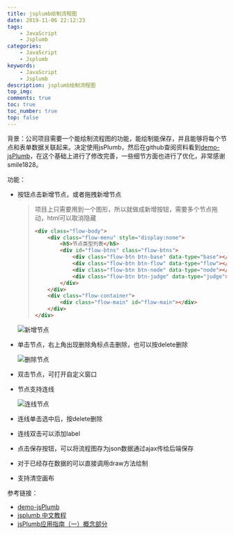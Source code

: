 ```yaml
---
title: jsplumb绘制流程图
date: 2019-11-06 22:12:23
tags: 
	- JavaScript
	- Jsplumb
categories: 
	- JavaScript
	- Jsplumb
keywords: 
	- JavaScript
	- Jsplumb
description: jsplumb绘制流程图
top_img: 
comments: true
toc: true
toc_number: true
top: false
---
```


背景：公司项目需要一个能绘制流程图的功能，能绘制能保存，并且能够将每个节点和表单数据关联起来。决定使用jsPlumb，然后在github查阅资料看到[demo-jsPlumb](https://github.com/smile1828/demo-jsPlumb)，在这个基础上进行了修改完善，一些细节方面也进行了优化，非常感谢 smile1828。

功能：

- 按钮点击新增节点，或者拖拽新增节点

  > 项目上只需要用到一个图形，所以就做成新增按钮，需要多个节点拖动，html可以取消隐藏
  >
  > ```html
  > <div class="flow-body">
  >     <div class="flow-menu" style="display:none">
  >         <h5>节点类型列表</h5>
  >         <div id="flow-btns" class="flow-btns">
  >             <div class="flow-btn btn-base" data-type="base"></div>
  >             <div class="flow-btn btn-flow" data-type="flow"></div>
  >             <div class="flow-btn btn-node" data-type="node"></div>
  >             <div class="flow-btn btn-judge" data-type="judge"></div>
  >         </div>
  >     </div>
  >     <div class="flow-container">
  >         <div class="flow-main" id="flow-main"></div>
  >     </div>
  > </div>
  > ```

  ![新增节点](https://fangchenyong.oss-cn-hangzhou.aliyuncs.com/img/20191106161400.png)

- 单击节点，右上角出现删除角标点击删除，也可以按delete删除

  ![删除节点](https://fangchenyong.oss-cn-hangzhou.aliyuncs.com/img/20191106161444.png)

- 双击节点，可打开自定义窗口

- 节点支持连线

  ![连线节点](https://fangchenyong.oss-cn-hangzhou.aliyuncs.com/img/20191106161630.png)

- 连线单击选中后，按delete删除

- 连线双击可以添加label

- 点击保存按钮，可以将流程图存为json数据通过ajax传给后端保存

- 对于已经存在数据的可以直接调用draw方法绘制

- 支持清空画布

参考链接：

- [demo-jsPlumb](https://github.com/smile1828/demo-jsPlumb)
- [jsplumb 中文教程](https://www.cnblogs.com/xcj26/p/9870734.html)
- [jsPlumb应用指南（一）概念部分](https://blog.csdn.net/T_tq_bnsg_bs_ll/article/details/91380367)